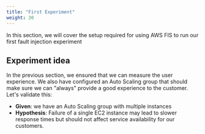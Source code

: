 ```yaml
---
title: "First Experiment"
weight: 30
---
```


In this section, we will cover the setup required for using AWS FIS to run our first fault injection experiment

## Experiment idea

In the previous section, we ensured that we can measure the user experience. We also have configured an Auto Scaling group that should make sure we can "always" provide a good experience to the customer. Let's validate this:

* **Given**: we have an Auto Scaling group with multiple instances
* **Hypothesis**: Failure of a single EC2 instance may lead to slower response times but should not affect service availability for our customers.


